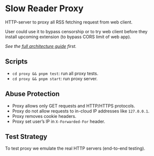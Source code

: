# Slow Reader Proxy

HTTP-server to proxy all RSS fetching request from web client.

User could use it to bypass censorship or to try web client before they install upcoming extension (to bypass CORS limit of web app).

_See the [full architecture guide](../README.md) first._

## Scripts

- `cd proxy && pnpm test`: run all proxy tests.
- `cd proxy && pnpm start`: run proxy server.

## Abuse Protection

- Proxy allows only GET requests and HTTP/HTTPS protocols.
- Proxy do not allow requests to in-cloud IP addresses like `127.0.0.1`.
- Proxy removes cookie headers.
- Proxy set user’s IP in `X-Forwarded-For` header.

## Test Strategy

To test proxy we emulate the real HTTP servers (end-to-end testing).

